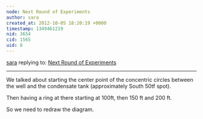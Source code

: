 ```yaml
---
node: Next Round of Experiments
author: sara
created_at: 2012-10-05 18:20:19 +0000
timestamp: 1349461219
nid: 3654
cid: 1565
uid: 8
---
```




[sara](../profile/sara) replying to: [Next Round of Experiments](../notes/megan/9-5-2012/next-round-experiments)

----
We talked about starting the center point of the concentric circles between the well and the condensate tank (approximately South 50tf spot). 

Then having a ring at there starting at 100ft, then 150 ft and 200 ft.

So we need to redraw the diagram.